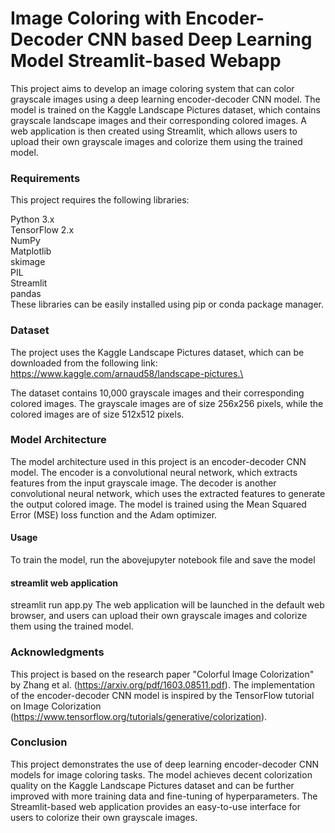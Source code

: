# Image Coloring with Encoder-Decoder CNN based Deep Learning Model Streamlit-based Webapp
This project aims to develop an image coloring system that can color grayscale images using a deep learning encoder-decoder CNN model. The model is trained on the Kaggle Landscape Pictures dataset, which contains grayscale landscape images and their corresponding colored images. A web application is then created using Streamlit, which allows users to upload their own grayscale images and colorize them using the trained model.

### Requirements
This project requires the following libraries:

Python 3.x\
TensorFlow 2.x\
NumPy\
Matplotlib\
skimage\
PIL\
Streamlit\
pandas\
These libraries can be easily installed using pip or conda package manager.

### Dataset
The project uses the Kaggle Landscape Pictures dataset, which can be downloaded from the following link: https://www.kaggle.com/arnaud58/landscape-pictures.\

The dataset contains 10,000 grayscale images and their corresponding colored images. The grayscale images are of size 256x256 pixels, while the colored images are of size 512x512 pixels.

### Model Architecture
The model architecture used in this project is an encoder-decoder CNN model. The encoder is a convolutional neural network, which extracts features from the input grayscale image. The decoder is another convolutional neural network, which uses the extracted features to generate the output colored image. The model is trained using the Mean Squared Error (MSE) loss function and the Adam optimizer.

#### Usage
To train the model, run the abovejupyter notebook file and save the model

#### streamlit web application
streamlit run app.py
The web application will be launched in the default web browser, and users can upload their own grayscale images and colorize them using the trained model.

### Acknowledgments
This project is based on the research paper "Colorful Image Colorization" by Zhang et al. (https://arxiv.org/pdf/1603.08511.pdf). The implementation of the encoder-decoder CNN model is inspired by the TensorFlow tutorial on Image Colorization (https://www.tensorflow.org/tutorials/generative/colorization).

### Conclusion
This project demonstrates the use of deep learning encoder-decoder CNN models for image coloring tasks. The model achieves decent colorization quality on the Kaggle Landscape Pictures dataset and can be further improved with more training data and fine-tuning of hyperparameters. The Streamlit-based web application provides an easy-to-use interface for users to colorize their own grayscale images.
